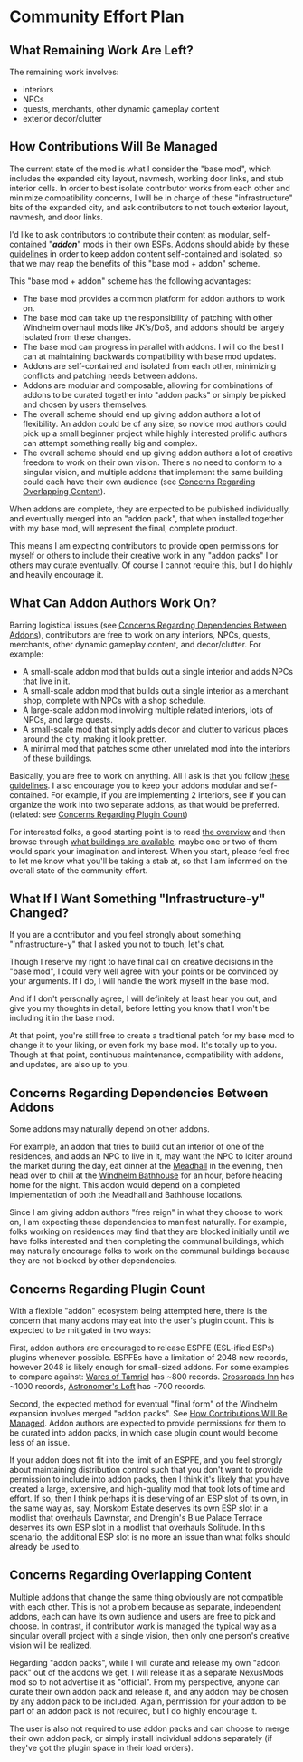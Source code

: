 # Community Effort Plan

## What Remaining Work Are Left?

The remaining work involves:

 - interiors
 - NPCs
 - quests, merchants, other dynamic gameplay content
 - exterior decor/clutter

## How Contributions Will Be Managed

The current state of the mod is what I consider the "base mod", which includes the expanded city layout, navmesh, working door links, and stub interior cells. In order to best isolate contributor works from each other and minimize compatibility concerns, I will be in charge of these "infrastructure" bits of the expanded city, and ask contributors to not touch exterior layout, navmesh, and door links.

I'd like to ask contributors to contribute their content as modular, self-contained "***addon***" mods in their own ESPs. Addons should abide by [these guidelines](/windhelm/guidelines.md) in order to keep addon content self-contained and isolated, so that we may reap the benefits of this "base mod + addon" scheme.

This "base mod + addon" scheme has the following advantages:

* The base mod provides a common platform for addon authors to work on.
* The base mod can take up the responsibility of patching with other Windhelm overhaul mods like JK's/DoS, and addons should be largely isolated from these changes.
* The base mod can progress in parallel with addons. I will do the best I can at maintaining backwards compatibility with base mod updates.
* Addons are self-contained and isolated from each other, minimizing conflicts and patching needs between addons.
* Addons are modular and composable, allowing for combinations of addons to be curated together into "addon packs" or simply be picked and chosen by users themselves.
* The overall scheme should end up giving addon authors a lot of flexibility. An addon could be of any size, so novice mod authors could pick up a small beginner project while highly interested prolific authors can attempt something really big and complex.
* The overall scheme should end up giving addon authors a lot of creative freedom to work on their own vision. There's no need to conform to a singular vision, and multiple addons that implement the same building could each have their own audience (see [Concerns Regarding Overlapping Content](#concerns-regarding-overlapping-content)).

When addons are complete, they are expected to be published individually, and eventually merged into an "addon pack", that when installed together with my base mod, will represent the final, complete product.

This means I am expecting contributors to provide open permissions for myself or others to include their creative work in any "addon packs" I or others may curate eventually. Of course I cannot require this, but I do highly and heavily encourage it.

## What Can Addon Authors Work On?

Barring logistical issues (see [Concerns Regarding Dependencies Between Addons](#concerns-regarding-dependencies-between-addons)), contributors are free to work on any interiors, NPCs, quests, merchants, other dynamic gameplay content, and decor/clutter. For example:

* A small-scale addon mod that builds out a single interior and adds NPCs that live in it.
* A small-scale addon mod that builds out a single interior as a merchant shop, complete with NPCs with a shop schedule.
* A large-scale addon mod involving multiple related interiors, lots of NPCs, and large quests.
* A small-scale mod that simply adds decor and clutter to various places around the city, making it look prettier.
* A minimal mod that patches some other unrelated mod into the interiors of these buildings.

Basically, you are free to work on anything. All I ask is that you follow [these guidelines](/windhelm/guidelines.md). I also encourage you to keep your addons modular and self-contained. For example, if you are implementing 2 interiors, see if you can organize the work into two separate addons, as that would be preferred. (related: see [Concerns Regarding Plugin Count](#concerns-regarding-plugin-count))

For interested folks, a good starting point is to read [the overview](/windhelm/tldr.md) and then browse through [what buildings are available](/windhelm/details.md), maybe one or two of them would spark your imagination and interest. When you start, please feel free to let me know what you'll be taking a stab at, so that I am informed on the overall state of the community effort.

## What If I Want Something "Infrastructure-y" Changed?

If you are a contributor and you feel strongly about something "infrastructure-y" that I asked you not to touch, let's chat.

Though I reserve my right to have final call on creative decisions in the "base mod", I could very well agree with your points or be convinced by your arguments. If I do, I will handle the work myself in the base mod.

And if I don't personally agree, I will definitely at least hear you out, and give you my thoughts in detail, before letting you know that I won't be including it in the base mod.

At that point, you're still free to create a traditional patch for my base mod to change it to your liking, or even fork my base mod. It's totally up to you. Though at that point, continuous maintenance, compatibility with addons, and updates, are also up to you.

## Concerns Regarding Dependencies Between Addons

Some addons may naturally depend on other addons.

For example, an addon that tries to build out an interior of one of the residences, and adds an NPC to live in it, may want the NPC to loiter around the market during the day, eat dinner at the [Meadhall](/windhelm/details/western/meadhall.md) in the evening, then head over to chill at the [Windhelm Bathhouse](/windhelm/details/western/bathhouse.md) for an hour, before heading home for the night. This addon would depend on a completed implementation of both the Meadhall and Bathhouse locations.

Since I am giving addon authors "free reign" in what they choose to work on, I am expecting these dependencies to manifest naturally. For example, folks working on residences may find that they are blocked initially until we have folks interested and then completing the communal buildings, which may naturally encourage folks to work on the communal buildings because they are not blocked by other dependencies.

## Concerns Regarding Plugin Count

With a flexible "addon" ecosystem being attempted here, there is the concern that many addons may eat into the user's plugin count. This is expected to be mitigated in two ways:

First, addon authors are encouraged to release ESPFE (ESL-ified ESPs) plugins whenever possible. ESPFEs have a limitation of 2048 new records, however 2048 is likely enough for small-sized addons. For some examples to compare against: [Wares of Tamriel](https://www.nexusmods.com/skyrimspecialedition/mods/31519) has ~800 records. [Crossroads Inn](https://www.nexusmods.com/skyrimspecialedition/mods/1406) has ~1000 records, [Astronomer's Loft](https://www.nexusmods.com/skyrimspecialedition/mods/38059) has ~700 records.

Second, the expected method for eventual "final form" of the Windhelm expansion involves merged "addon packs". See [How Contributions Will Be Managed](#how-contributions-will-be-managed). Addon authors are expected to provide permissions for them to be curated into addon packs, in which case plugin count would become less of an issue.

If your addon does not fit into the limit of an ESPFE, and you feel strongly about maintaining distribution control such that you don't want to provide permission to include into addon packs, then I think it's likely that you have created a large, extensive, and high-quality mod that took lots of time and effort. If so, then I think perhaps it is deserving of an ESP slot of its own, in the same way as, say, Morskom Estate deserves its own ESP slot in a modlist that overhauls Dawnstar, and Drengin's Blue Palace Terrace deserves its own ESP slot in a modlist that overhauls Solitude. In this scenario, the additional ESP slot is no more an issue than what folks should already be used to.

## Concerns Regarding Overlapping Content

Multiple addons that change the same thing obviously are not compatible with each other. This is not a problem because as separate, independent addons, each can have its own audience and users are free to pick and choose. In contrast, if contributor work is managed the typical way as a singular overall project with a single vision, then only one person's creative vision will be realized.

Regarding "addon packs", while I will curate and release my own "addon pack" out of the addons we get, I will release it as a separate NexusMods mod so to not advertise it as "official". From my perspective, anyone can curate their own addon pack and release it, and any addon may be chosen by any addon pack to be included. Again, permission for your addon to be part of an addon pack is not required, but I do highly encourage it.

The user is also not required to use addon packs and can choose to merge their own addon pack, or simply install individual addons separately (if they've got the plugin space in their load orders).
